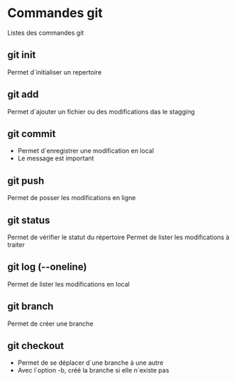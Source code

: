 # Commandes git

Listes des commandes git

## git init
Permet d´initialiser un repertoire

## git add
Permet d´ajouter un fichier ou des modifications das le stagging

## git commit
- Permet d´enregistrer une modification en local
- Le message est important

## git push
Permet de posser les modifications en  ligne

## git status
Permet de vérifier le statut du répertoire
Permet de lister les modifications à traiter

## git log (--oneline)
Permet de lister les modifications en local

## git branch 
Permet de créer une branche

## git checkout
- Permet de se déplacer d´une branche à une autre
- Avec l´option -b, créé la branche si elle n´existe pas 